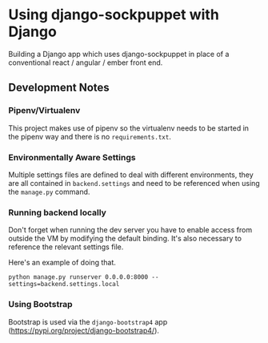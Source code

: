 # Using django-sockpuppet with Django

Building a Django app which uses django-sockpuppet in place of a conventional react / angular / ember front end.

## Development Notes

### Pipenv/Virtualenv

This project makes use of pipenv so the virtualenv needs to be started in the pipenv way and there is no `requirements.txt`.


### Environmentally Aware Settings

Multiple settings files are defined to deal with different environments, they are all contained in `backend.settings` and need to be referenced when using the `manage.py` command. 


### Running backend locally 

Don't forget when running the dev server you have to enable access from outside the VM by modifying the default binding. It's also necessary to reference the relevant settings file.

Here's an example of doing that.

```
python manage.py runserver 0.0.0.0:8000 --settings=backend.settings.local
```

### Using Bootstrap

Bootstrap is used via the `django-bootstrap4` app (https://pypi.org/project/django-bootstrap4/).
